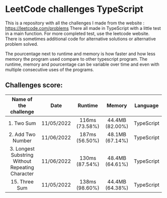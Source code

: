 # LeetCode challenges TypeScript

This is a repository with all the challenges I made from the website : https://leetcode.com/problems There all made in
TypeScript with a little test in a main function. For more completed test, use the leetcode website.  
There is sometimes additional code for alternative solutions or alternative problem solved.

The pourcentage next to runtime and memory is how faster and how less memory the program used compare to other
typescript program. The runtime, memory and pourcentage can be variable over time and even with multiple consecutive
uses of the programs.

## Challenges score:

|              Name of the challenge               |    Date    |    Runtime     |     Memory      |  Language  |
| :----------------------------------------------: | :--------: | :------------: | :-------------: | :--------: |
|                    1. Two Sum                    | 11/05/2022 | 116ms (73.58%) | 44.4MB (82.00%) | TypeScript |
|                2. Add Two Number                 | 11/06/2022 | 187ms (56.50%) | 48.1MB (67.14%) | TypeScript |
| 3. Longest Substring Without Repeating Character | 11/06/2022 | 130ms (87.54%) | 48.4MB (64.61%) | TypeScript |
|                  15. Three Sum                   | 11/05/2022 | 138ms (98.60%) | 44.4MB (64.38%) | TypeScript |
